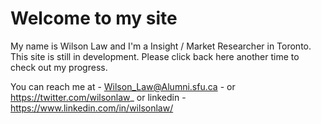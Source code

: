 # Welcome to my site 
My name is Wilson Law and I'm a Insight / Market Researcher in Toronto. This site is still in development. Please click back here another time to check out my progress. 

You can reach me at - Wilson_Law@Alumni.sfu.ca - or https://twitter.com/wilsonlaw_ or linkedin - https://www.linkedin.com/in/wilsonlaw/

